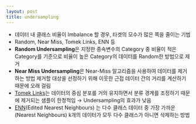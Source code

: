 ```yaml
---
layout: post
title: undersampling
---
```


- 데이터 내 클래스 비율이 Imbalance 할 경우, 타겟의 모수가 많은 쪽을 줄이는 기법 
- Random, Near Miss, Tomek Links, ENN 등 
- **Random Undersampling**은 지정한 종속변수의 Category 중 비율이 적은 Category를 기준으로 비율이 높은 Category의 데이터를 Random한 방법으로 제거 
- **Near Miss Undersampling**은 Near-Miss 알고리즘을 사용하여 데이터를 제거하는 방법 제거할 대상을 선정하기 위해 이웃한 근접 데이터 간의 거리를 계산하기 때문에 오래 걸림 
- [Tomek Links](https://code7ssage.github.io/Tomek-Links/)는 데이터의 중심 분포를 거의 유지하면서 분류 경계를 조정하기 때문에 제거되는 샘플이 한정적임 → Undersampling의 효과가 낮음 
- [ENN](https://code7ssage.github.io/ENN/)(Edited Nearest Neighbours) 는 다수 클래스 데이터 중 가장 가까운 (Nearest Neighbours)  k개의 데이터가 모두 다수 클래스가 아니면 삭제하는 방법                                                         